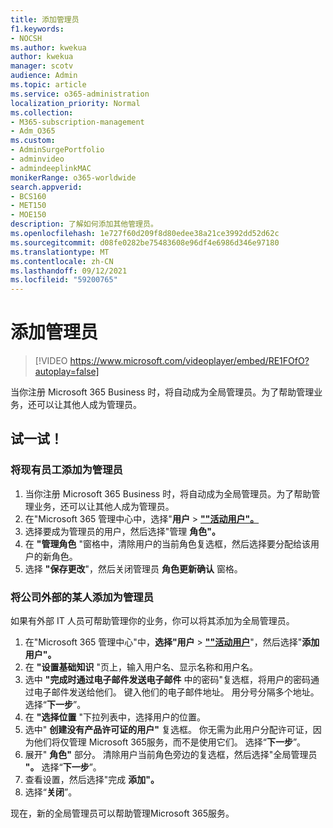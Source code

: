 ```yaml
---
title: 添加管理员
f1.keywords:
- NOCSH
ms.author: kwekua
author: kwekua
manager: scotv
audience: Admin
ms.topic: article
ms.service: o365-administration
localization_priority: Normal
ms.collection:
- M365-subscription-management
- Adm_O365
ms.custom:
- AdminSurgePortfolio
- adminvideo
- admindeeplinkMAC
monikerRange: o365-worldwide
search.appverid:
- BCS160
- MET150
- MOE150
description: 了解如何添加其他管理员。
ms.openlocfilehash: 1e727f60d209f8d80edee38a21ce3992dd52d62c
ms.sourcegitcommit: d08fe0282be75483608e96df4e6986d346e97180
ms.translationtype: MT
ms.contentlocale: zh-CN
ms.lasthandoff: 09/12/2021
ms.locfileid: "59200765"
---
```

# <a name="add-an-admin"></a>添加管理员

> [!VIDEO https://www.microsoft.com/videoplayer/embed/RE1FOfO?autoplay=false]

当你注册 Microsoft 365 Business 时，将自动成为全局管理员。为了帮助管理业务，还可以让其他人成为管理员。 

## <a name="try-it"></a>试一试！

### <a name="add-an-existing-employee-as-an-admin"></a>将现有员工添加为管理员

1. 当你注册 Microsoft 365 Business 时，将自动成为全局管理员。为了帮助管理业务，还可以让其他人成为管理员。 
1. 在"Microsoft 365 管理中心中，选择"**用户**  >  <a href="https://go.microsoft.com/fwlink/p/?linkid=834822" target="_blank">**""活动用户"。**</a>
1. 选择要成为管理员的用户，然后选择"管理 **角色"。**
1. 在 **"管理角色** "窗格中，清除用户的当前角色复选框，然后选择要分配给该用户的新角色。
1. 选择 **"保存更改**"，然后关闭管理员 **角色更新确认** 窗格。

### <a name="add-someone-outside-the-company-as-an-admin"></a>将公司外部的某人添加为管理员

如果有外部 IT 人员可帮助管理你的业务，你可以将其添加为全局管理员。

1. 在"Microsoft 365 管理中心"中，**选择"用户**  >  <a href="https://go.microsoft.com/fwlink/p/?linkid=834822" target="_blank">**""活动用户**</a>"，然后选择"**添加用户"。**
1. 在 **"设置基础知识** "页上，输入用户名、显示名称和用户名。
1. 选中 **"完成时通过电子邮件发送电子邮件** 中的密码"复选框，将用户的密码通过电子邮件发送给他们。 键入他们的电子邮件地址。 用分号分隔多个地址。 选择“**下一步**”。
1. 在 **"选择位置** "下拉列表中，选择用户的位置。
1. 选中" **创建没有产品许可证的用户"** 复选框。 你无需为此用户分配许可证，因为他们将仅管理 Microsoft 365服务，而不是使用它们。 选择“**下一步**”。
1. 展开" **角色"** 部分。 清除用户当前角色旁边的复选框，然后选择"全局管理员 **"。** 选择“**下一步**”。
1. 查看设置，然后选择"完成 **添加"。**
1. 选择“**关闭**”。

现在，新的全局管理员可以帮助管理Microsoft 365服务。